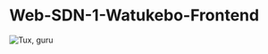 # Web-SDN-1-Watukebo-Frontend

![Tux, guru](/Web-SDN-1-Watukebo-Frontend/img/vector-guru1.png.png)


